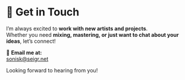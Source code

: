 # 📩 Get in Touch

I’m always excited to **work with new artists and projects**.  
Whether you need **mixing, mastering, or just want to chat about your ideas**, let’s connect!

📧 **Email me at:**  
[sonisk@seigr.net](mailto:sonisk@seigr.net)

Looking forward to hearing from you!
